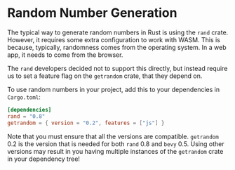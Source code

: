 # Random Number Generation

The typical way to generate random numbers in Rust is using the `rand` crate.
However, it requires some extra configuration to work with WASM. This is
because, typically, randomness comes from the operating system. In a web app,
it needs to come from the browser.

The `rand` developers decided not to support this directly, but instead
require us to set a feature flag on the `getrandom` crate, that they depend on.

To use random numbers in your project, add this to your dependencies in
`Cargo.toml`:

```toml
[dependencies]
rand = "0.8"
getrandom = { version = "0.2", features = ["js"] }
```

Note that you must ensure that all the versions are compatible. `getrandom`
0.2 is the version that is needed for both `rand` 0.8 and `bevy` 0.5. Using
other versions may result in you having multiple instances of the `getrandom`
crate in your dependency tree!

